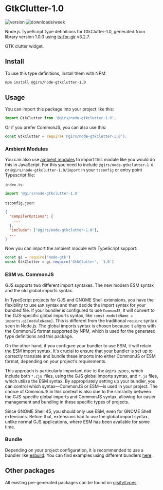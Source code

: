 
# GtkClutter-1.0

![version](https://img.shields.io/npm/v/@girs/node-gtkclutter-1.0)
![downloads/week](https://img.shields.io/npm/dw/@girs/node-gtkclutter-1.0)


Node.js TypeScript type definitions for GtkClutter-1.0, generated from library version 1.0.0 using [ts-for-gir](https://github.com/gjsify/ts-for-gir) v3.2.7.

GTK clutter widget.

## Install

To use this type definitions, install them with NPM:
```bash
npm install @girs/node-gtkclutter-1.0
```

## Usage

You can import this package into your project like this:
```ts
import GtkClutter from '@girs/node-gtkclutter-1.0';
```

Or if you prefer CommonJS, you can also use this:
```ts
const GtkClutter = require('@girs/node-gtkclutter-1.0');
```

### Ambient Modules

You can also use [ambient modules](https://github.com/gjsify/ts-for-gir/tree/main/packages/cli#ambient-modules) to import this module like you would do this in JavaScript.
For this you need to include `@girs/node-gtkclutter-1.0` or `@girs/node-gtkclutter-1.0/import` in your `tsconfig` or entry point Typescript file:

`index.ts`:
```ts
import '@girs/node-gtkclutter-1.0'
```

`tsconfig.json`:
```json
{
  "compilerOptions": {
    ...
  },
  "include": ["@girs/node-gtkclutter-1.0"],
  ...
}
```

Now you can import the ambient module with TypeScript support: 

```ts
const gi = require('node-gtk')
const GtkClutter = gi.require('GtkClutter', '1.0')
```



### ESM vs. CommonJS

GJS supports two different import syntaxes. The new modern ESM syntax and the old global imports syntax.

In TypeScript projects for GJS and GNOME Shell extensions, you have the flexibility to use `ESM` syntax and then decide the import syntax for your bundled file. If your bundler is configured to use `CommonJS`, it will convert to the GJS-specific global imports syntax, like `const moduleName = imports.gi[moduleName]`. This is different from the traditional `require` syntax seen in Node.js. The global imports syntax is chosen because it aligns with the CommonJS format supported by NPM, which is used for the generated type definitions and this package.

On the other hand, if you configure your bundler to use ESM, it will retain the ESM import syntax. It's crucial to ensure that your bundler is set up to correctly translate and bundle these imports into either CommonJS or ESM format, depending on your project's requirements.

This approach is particularly important due to the `@girs` types, which include both `*.cjs `files, using the GJS global imports syntax, and `*.js` files, which utilize the ESM syntax. By appropriately setting up your bundler, you can control which syntax—CommonJS or ESM—is used in your project. The choice of CommonJS in this context is also due to the similarity between the GJS-specific global imports and CommonJS syntax, allowing for easier management and bundling in these specific types of projects.

Since GNOME Shell 45, you should only use ESM, even for GNOME Shell extensions. Before that, extensions had to use the global import syntax, unlike normal GJS applications, where ESM has been available for some time.

### Bundle

Depending on your project configuration, it is recommended to use a bundler like [esbuild](https://esbuild.github.io/). You can find examples using different bundlers [here](https://github.com/gjsify/ts-for-gir/tree/main/examples).

## Other packages

All existing pre-generated packages can be found on [gjsify/types](https://github.com/gjsify/types).


